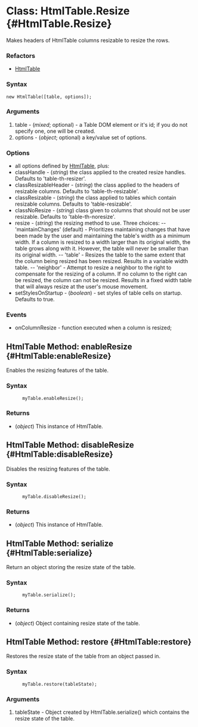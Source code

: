 Class: HtmlTable.Resize {#HtmlTable.Resize}
=============================

Makes headers of HtmlTable columns resizable to resize the rows.

### Refactors

* [HtmlTable][]

### Syntax

	new HtmlTable([table, options]);

### Arguments

1. table - (*mixed*; optional) - a Table DOM element or it's id; if you do not specify one, one will be created.
1. options - (*object*; optional) a key/value set of options.

### Options

* all options defined by [HtmlTable][], plus:
* classHandle - (*string*) the class applied to the created resize handles. Defaults to 'table-th-resizer'.
* classResizableHeader - (*string*) the class applied to the headers of resizable columns. Defaults to 'table-th-resizable'.
* classResizable - (*string*) the class applied to tables which contain resizable columns. Defaults to 'table-resizable'.
* classNoResize - (*string*) class given to columns that should not be user resizable.  Defaults to 'table-th-noresize'.
* resize - (*string*) the resizing method to use.  Three choices:
    -- 'maintainChanges' (default) - Prioritizes maintaining changes that have been made by the user and maintaining the table's width as a minimum width.  If a column is resized to a width larger than its original width, the table grows along with it.  However, the table will never be smaller than its original width.
    -- 'table' - Resizes the table to the same extent that the column being resized has been resized.  Results in a variable width table.
    -- 'neighbor' - Attempt to resize a neighbor to the right to compensate for the resizing of a column.  If no column to the right can be resized, the column can not be resized.  Results in a fixed width table that will always resize at the user's mouse movement.
* setStylesOnStartup - (*boolean*) - set styles of table cells on startup.  Defaults to true. 
### Events

* onColumnResize - function executed when a column is resized;

HtmlTable Method: enableResize {#HtmlTable:enableResize}
----------------------------------------

Enables the resizing features of the table.

### Syntax

          myTable.enableResize();

### Returns

* (*object*) This instance of HtmlTable.


HtmlTable Method: disableResize {#HtmlTable:disableResize}
----------------------------------------

Disables the resizing features of the table.

### Syntax

          myTable.disableResize();

### Returns

* (*object*) This instance of HtmlTable.


HtmlTable Method: serialize {#HtmlTable:serialize}
----------------------------------------

Return an object storing the resize state of the table.

### Syntax

          myTable.serialize();

### Returns

* (*object*) Object containing resize state of the table. 


HtmlTable Method: restore {#HtmlTable:restore}
----------------------------------------

Restores the resize state of the table from an object passed in.

### Syntax

          myTable.restore(tableState);

### Arguments

1. tableState - Object created by HtmlTable.serialize() which contains the resize state of the table.


[HtmlTable]: /more/Interface/HtmlTable




